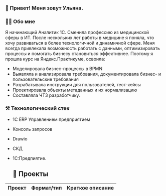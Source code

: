 ### 👋 Привет! Меня зовут Ульяна.

<!---->
<h3 align="left">👩‍💻  Обо мне</h3>

Я начинающий Аналитик 1С. Сменила профессию из медицинской сферы в ИТ. После нескольких лет работы в медицине я поняла, что хочу развиваться в более технологичной и динамичной сфере. Меня всегда привлекала возможность работать с данными, оптимизировать процессы и помогать бизнесу становиться эффективнее. Поэтому я прошла курс на Яндекс.Практикуме, освоила:  

- Моделировала бизнес-процессы в BPMN
- Выявляла и анализировала требования, документировала бизнес- и пользовательские требования
- Разрабатывала инструкции для пользователей, тест-кейсы
- Проектировала объекты метаданных и их нормализацию
- Составляла ЧТЗ разработчику.

### ⚒️ Технологический стек

- 1C ERP Управлением предприятием
- Консоль запросов
- Drawio
- СКД
- 1C:Предпиятие.


  ## 📂 Проекты
| Проект                | Формат/тип           | Краткое описание                                                  |
|-----------------------|----------------------|--------------------------------------------------------------------|




                          
